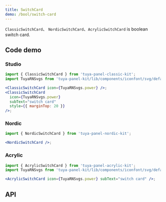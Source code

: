 ```yaml
---
title: SwitchCard
demo: /bool/switch-card
---
```


<Desc>

`ClassicSwitchCard`、 `NordicSwitchCard`、`AcrylicSwitchCard` is boolean switch card.

</Desc>

## Code demo

### Studio

```jsx
import { ClassicSwitchCard } from 'tuya-panel-classic-kit';
import TuyaRNSvgs from 'tuya-panel-kit/lib/components/iconfont/svg/defaultSvg';

<ClassicSwitchCard icon={TuyaRNSvgs.power} />;
<ClassicSwitchCard
  icon={TuyaRNSvgs.power}
  subText="switch card"
  style={{ marginTop: 20 }}
/>;
```

### Nordic

```jsx
import { NordicSwitchCard } from 'tuya-panel-nordic-kit';

<NordicSwitchCard />;
```

### Acrylic

```jsx
import { AcrylicSwitchCard } from 'tuya-panel-acrylic-kit';
import TuyaRNSvgs from 'tuya-panel-kit/lib/components/iconfont/svg/defaultSvg';

<AcrylicSwitchCard icon={TuyaRNSvgs.power} subText="switch card" />;
```

## API

<API src="../../../node_modules/tuya-panel-style-switch-card/lib/index.d.ts" exports='["ClassicSwitchCard"]'></API>
